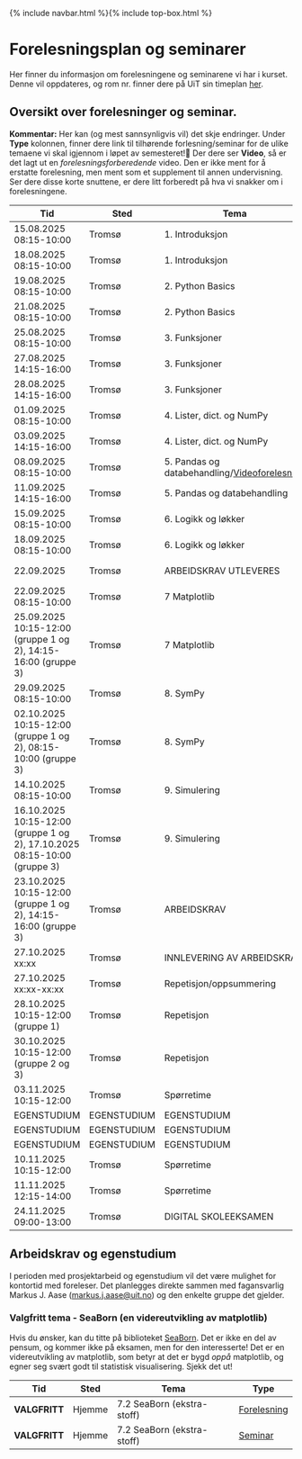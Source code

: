 {% include navbar.html %}{% include top-box.html %}
# Forelesningsplan og seminarer
Her finner du informasjon om forelesningene og seminarene vi har i kurset.
Denne vil oppdateres, og rom nr. finner dere på UiT sin timeplan [her](https://tp.educloud.no/uit/timeplan/timeplan.php?id%5B%5D=BED-1304%2C1&type=course&sem=25h&campus=&hide_old=0).


## Oversikt over forelesninger og seminar.
**Kommentar:** Her kan (og mest sannsynligvis vil) det skje endringer.
Under **Type** kolonnen, finner dere link til tilhørende forlesning/seminar for de ulike temaene vi skal igjennom i løpet av semesteret!📌 Der dere ser **Video**, så er det lagt ut en *forelesningsforberedende* video. Den er ikke ment for å erstatte forelesning, men ment som et supplement til annen undervisning. Ser dere disse korte snuttene, er dere litt forberedt på hva vi snakker om i forelesningene.

| Tid            | Sted             | Tema               |Type               |
|----------------|------------------|--------------------|--------------------|
| 15.08.2025 08:15-10:00   |Tromsø  |1. Introduksjon |[Forelesning](https://github.com/uit-bed-1304-h25/uit-bed-1304-h25.github.io/blob/main/notebooks/1%20-%20Introduksjon.ipynb)|
| 18.08.2025 08:15-10:00   |Tromsø  |1. Introduksjon |[Seminar](https://github.com/uit-bed-1304-h25/uit-bed-1304-h25.github.io/blob/main/oppgaver/Seminar1-Introduksjon.ipynb)/[Løsningsforslag](https://github.com/uit-bed-1304-h25/uit-bed-1304-h25.github.io/blob/main/oppgaver/Seminar1-Introduksjon-LF.ipynb)|
| 19.08.2025 08:15-10:00   |Tromsø  |2. Python Basics |[Forelesning](https://github.com/uit-bed-1304-h25/uit-bed-1304-h25.github.io/blob/main/notebooks/2%20-%20Python_Basics.ipynb)/[Video](https://youtu.be/P7DCjp5QJCk)/[Forelesning med løsningsforslag](https://github.com/uit-bed-1304-h25/uit-bed-1304-h25.github.io/blob/main/notebooks/2%20-%20Python_BasicsLF.ipynb)|
| 21.08.2025 08:15-10:00   |Tromsø  |2. Python Basics |[Seminar](https://github.com/uit-bed-1304-h25/uit-bed-1304-h25.github.io/blob/main/oppgaver/Seminar2-PythonBasics.ipynb)/[Løsningsforslag](https://github.com/uit-bed-1304-h25/uit-bed-1304-h25.github.io/blob/main/oppgaver/Seminar2-PythonBasics-LF.ipynb)|
| 25.08.2025 08:15-10:00   |Tromsø  |3. Funksjoner    |[Forelesning](https://github.com/uit-bed-1304-h25/uit-bed-1304-h25.github.io/blob/main/notebooks/3%20-%20Funksjoner.ipynb)/[Video](https://youtu.be/u1FSeJdB3LU)/[Forelesning med løsningsforslag](https://github.com/uit-bed-1304-h25/uit-bed-1304-h25.github.io/blob/main/notebooks/3%20-%20FunksjonerLF.ipynb)|
| 27.08.2025 14:15-16:00   |Tromsø  |3. Funksjoner    |[Repetisjon - til nå](https://github.com/uit-bed-1304-h25/uit-bed-1304-h25.github.io/blob/main/notebooks/Recap_1_til_3.ipynb)/[Oppgaver](https://github.com/uit-bed-1304-h25/uit-bed-1304-h25.github.io/blob/main/oppgaver/BED_1304___Recap1_3.pdf)|
| 28.08.2025 14:15-16:00   |Tromsø  |3. Funksjoner    |[Seminar](https://github.com/uit-bed-1304-h25/uit-bed-1304-h25.github.io/blob/main/oppgaver/Seminar3-Funksjoner.ipynb)/[Løsningsforslag](https://github.com/uit-bed-1304-h25/uit-bed-1304-h25.github.io/blob/main/oppgaver/Seminar3-FunksjonerLF.ipynb)|
| 01.09.2025 08:15-10:00   |Tromsø  |4. Lister, dict. og NumPy |[Forelesning](https://github.com/uit-bed-1304-h25/uit-bed-1304-h25.github.io/blob/main/notebooks/4%20-%20lister_oppslag_numpy.ipynb)/[Video](https://youtu.be/kgcOG7q2dq4)/[Forelesning med løsningsforslag](https://github.com/uit-bed-1304-h25/uit-bed-1304-h25.github.io/blob/main/notebooks/4%20-%20lister%2C%20oppslag%20og%20numpyLF.ipynb)|
| 03.09.2025 14:15-16:00   |Tromsø  |4. Lister, dict. og NumPy |[Seminar](https://github.com/uit-bed-1304-h25/uit-bed-1304-h25.github.io/blob/main/oppgaver/Seminar4_Lister_Dict_Numpy.ipynb)/[Løsningsforslag](https://github.com/uit-bed-1304-h25/uit-bed-1304-h25.github.io/blob/main/oppgaver/Seminar4_Lister_Dict_NumpyLF.ipynb)|
| 08.09.2025 08:15-10:00   |Tromsø  |5. Pandas og databehandling/[Videoforelesning](https://www.youtube.com/watch?v=2l3u1-4-iic) |[Forelesning](https://github.com/uit-bed-1304-h25/uit-bed-1304-h25.github.io/blob/main/notebooks/5%20-%20Pandas_og_databehandling.ipynb)/[Video før forelesning](https://youtu.be/kPINFf-sdaI)|
| 11.09.2025 14:15-16:00   |Tromsø  |5. Pandas og databehandling |[Seminar](https://github.com/uit-bed-1304-h25/uit-bed-1304-h25.github.io/blob/main/oppgaver/Seminar5_Pandas_og_databehandling.ipynb)/[Løsningsforslag](https://github.com/uit-bed-1304-h25/uit-bed-1304-h25.github.io/blob/main/oppgaver/Seminar5_Pandas_og_databehandling_LF.ipynb)|
| 15.09.2025 08:15-10:00   |Tromsø  |6. Logikk og løkker  |[Forelesning](https://github.com/uit-bed-1304-h25/uit-bed-1304-h25.github.io/blob/main/notebooks/6%20-%20Logikk_løkker.ipynb)/[Video](https://youtu.be/YbAtgj7epfY)|
| 18.09.2025 08:15-10:00   |Tromsø  |6. Logikk og løkker  |[Seminar](https://github.com/uit-bed-1304-h25/uit-bed-1304-h25.github.io/blob/main/oppgaver/Seminar6-Logikk_løkker.ipynb)|
| 22.09.2025         |Tromsø  |ARBEIDSKRAV UTLEVERES |LENKE TIL OPPGAVE (kommer) |
| 22.09.2025 08:15-10:00   |Tromsø  |7 Matplotlib  |[Forelesning](https://github.com/uit-bed-1304-h25/uit-bed-1304-h25.github.io/blob/main/notebooks/7.1%20-%20matplotlib.ipynb)/[Video](https://youtu.be/ALb-Ie-pAx4)|
| 25.09.2025 10:15-12:00 (gruppe 1 og 2), 14:15-16:00 (gruppe 3)   |Tromsø  |7 Matplotlib  |[Seminar](https://github.com/uit-bed-1304-h25/uit-bed-1304-h25.github.io/blob/main/oppgaver/Seminar7.1_Matplotlib.ipynb)|
| 29.09.2025 08:15-10:00   |Tromsø  |8. SymPy  |[Forelesning](https://github.com/uit-bed-1304-h25/uit-bed-1304-h25.github.io/blob/main/notebooks/8%20-%20sympy.ipynb)/[Video](https://youtu.be/XAUuQ5sVijE)|
| 02.10.2025 10:15-12:00 (gruppe 1 og 2), 08:15-10:00 (gruppe 3)   |Tromsø  |8. SymPy  |[Seminar](https://github.com/uit-bed-1304-h25/uit-bed-1304-h25.github.io/blob/main/oppgaver/Seminar8_SymPy.ipynb)|
| 14.10.2025 08:15-10:00   |Tromsø  |9. Simulering  |[Forelesning](https://github.com/uit-bed-1304-h25/uit-bed-1304-h25.github.io/blob/main/notebooks/9%20-%20simulering.ipynb)/[Video](https://youtu.be/Vae0YXmOF8M)|
| 16.10.2025 10:15-12:00 (gruppe 1 og 2), 17.10.2025 08:15-10:00 (gruppe 3)   |Tromsø  |9. Simulering  |Seminar/oppgaver fra [forelesningsnotat](https://github.com/uit-bed-1304-h25/uit-bed-1304-h25.github.io/blob/main/notebooks/9%20-%20simulering.ipynb)|
| 23.10.2025 10:15-12:00 (gruppe 1 og 2), 14:15-16:00 (gruppe 3)   |Tromsø  |ARBEIDSKRAV  |Seminar|
| 27.10.2025  xx:xx        |Tromsø  |INNLEVERING AV ARBEIDSKRAV |Canvas lenke for innlevering |
| 27.10.2025 xx:xx-xx:xx   |Tromsø  |Repetisjon/oppsummering  |Forelesning|
| 28.10.2025 10:15-12:00 (gruppe 1)   |Tromsø  |Repetisjon  |Seminar/øving til eksamen|
| 30.10.2025 10:15-12:00 (gruppe 2 og 3)   |Tromsø  |Repetisjon  |Seminar/øving til eksamen|
| 03.11.2025 10:15-12:00   |Tromsø  |Spørretime |Forelesning - Forberedelse til eksamen |
|EGENSTUDIUM|EGENSTUDIUM|EGENSTUDIUM|EGENSTUDIUM|
|EGENSTUDIUM|EGENSTUDIUM|EGENSTUDIUM|EGENSTUDIUM|
|EGENSTUDIUM|EGENSTUDIUM|EGENSTUDIUM|EGENSTUDIUM|
| 10.11.2025 10:15-12:00  |Tromsø  |Spørretime |Forelesning/Forberedelse til eksamen |
| 11.11.2025 12:15-14:00  |Tromsø  |Spørretime |Forelesning (reserve - just in case)|
| 24.11.2025 09:00-13:00  |Tromsø  | DIGITAL SKOLEEKSAMEN      |-----------------------------|

## Arbeidskrav og egenstudium
I perioden med prosjektarbeid og egenstudium vil det være mulighet for kontortid med foreleser. Det planlegges direkte sammen med fagansvarlig Markus J. Aase (markus.j.aase@uit.no) og den enkelte gruppe det gjelder.

### Valgfritt tema - SeaBorn (en videreutvikling av matplotlib)
Hvis du ønsker, kan du titte på biblioteket [SeaBorn](https://seaborn.pydata.org/). Det er ikke en del av pensum, og kommer ikke på eksamen, men for den interesserte!
Det er en videreutvikling av matplotlib, som betyr at det er bygd *oppå* matplotlib, og egner seg svært godt til statistisk visualisering. Sjekk det ut!

| Tid            | Sted             | Tema               |Type               |
|----------------|------------------|--------------------|--------------------|
| **VALGFRITT**   |Hjemme  |7.2 SeaBorn (ekstra-stoff) |[Forelesning](https://github.com/uit-bed-1304-h25/uit-bed-1304-h25.github.io/blob/main/notebooks/7.2%20-%20SeaBorn.ipynb)|
| **VALGFRITT**    |Hjemme  |7.2 SeaBorn (ekstra-stoff) |[Seminar](https://github.com/uit-bed-1304-h25/uit-bed-1304-h25.github.io/blob/main/oppgaver/Seminar7.2_SeaBorn.ipynb)|
